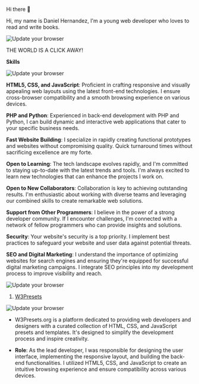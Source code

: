  Hi there 👋
 
Hi, my name is Daniel Hernandez, I'm a young web developer who loves to read and write books. 

![Update your browser](https://www.mkgifs.com/wp-content/uploads/2022/09/Cool-Itachi-Wallpapers-GIF.gif)

THE WORLD IS A CLICK AWAY!

**Skills**

![Update your browser](https://fondazionesvp.it/svpf/wp-content/uploads/2018/02/skills-icon-large.png)

**HTML5, CSS, and JavaScript**: Proficient in crafting responsive and visually appealing web layouts using the latest front-end technologies. I ensure cross-browser compatibility and a smooth browsing experience on various devices.

**PHP and Python**: Experienced in back-end development with PHP and Python, I can build dynamic and interactive web applications that cater to your specific business needs.

**Fast Website Building**: I specialize in rapidly creating functional prototypes and websites without compromising quality. Quick turnaround times without sacrificing excellence are my forte.

**Open to Learning**: The tech landscape evolves rapidly, and I'm committed to staying up-to-date with the latest trends and tools. I'm always excited to learn new technologies that can enhance the projects I work on.

**Open to New Collaborators**: Collaboration is key to achieving outstanding results. I'm enthusiastic about working with diverse teams and leveraging our combined skills to create remarkable web solutions.

**Support from Other Programmers**: I believe in the power of a strong developer community. If I encounter challenges, I'm connected with a network of fellow programmers who can provide insights and solutions.

**Security**: Your website's security is a top priority. I implement best practices to safeguard your website and user data against potential threats.

**SEO and Digital Marketing**: I understand the importance of optimizing websites for search engines and ensuring they're equipped for successful digital marketing campaigns. I integrate SEO principles into my development process to improve visibility and reach.


![Update your browser](https://images.squarespace-cdn.com/content/v1/5f61e8e9ade16e25ac3540fe/1600689266809-Z379OTTXM6GAXLQ6VTC4/portfolio.png)

1. [W3Presets](https://w3presets.org)


![Update your browser](https://w3presets.org/ASSETS/logo.png)


 - W3Presets.org is a platform dedicated to providing web developers and designers with a curated collection of HTML, CSS, and JavaScript presets and templates. It's designed to simplify the development process and inspire creativity.

- **Role**: As the lead developer, I was responsible for designing the user interface, implementing the responsive layout, and building the back-end functionalities. I utilized HTML5, CSS, and JavaScript to create an intuitive browsing experience and ensure compatibility across various devices.


